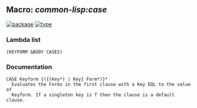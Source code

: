 ## Macro: ***common-lisp:case***
[![package](https://img.shields.io/badge/Package-COMMON--LISP-5f9ea0.svg?style=social&colorA=999999)](../) [![type](https://img.shields.io/badge/Type-Macro-5f9ea0.svg?style=social&colorA=999999)](../#macro) 
### Lambda list
```
(KEYFORM &BODY CASES)
```
### Documentation
```
CASE Keyform {({(Key*) | Key} Form*)}*
  Evaluates the Forms in the first clause with a Key EQL to the value of
  Keyform. If a singleton key is T then the clause is a default clause.
```
